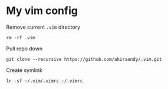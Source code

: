 # My vim config

Remove current ```.vim``` directory
```
rm -rf .vim
```

Pull repo down
```
git clone --recursive https://github.com/akiraandy/.vim.git
```

Create symlink
```
ln -sf ~/.vim/.vimrc ~/.vimrc
```
